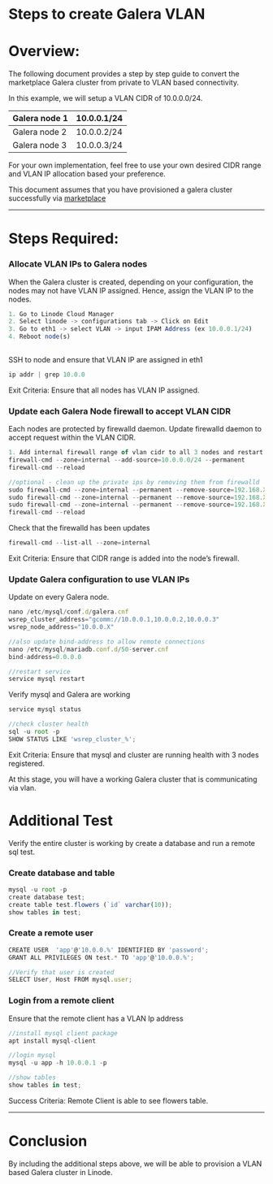 # Steps to create Galera VLAN

# Overview:

The following document provides a step by step guide to convert the marketplace Galera cluster from private to VLAN based connectivity.

In this example, we will setup a VLAN CIDR of 10.0.0.0/24.

| Galera node 1 | 10.0.0.1/24 |
| --- | --- |
| Galera node 2 | 10.0.0.2/24 |
| Galera node 3 | 10.0.0.3/24 |

For your own implementation, feel free to use your own desired CIDR range and VLAN IP allocation based your preference.

This document assumes that you have provisioned a galera cluster successfully via [marketplace](https://www.linode.com/docs/products/tools/marketplace/guides/galera-cluster/)

---

# Steps Required:

### Allocate VLAN IPs to Galera nodes

When the Galera cluster is created, depending on your configuration, the nodes may not have VLAN IP assigned. Hence, assign the VLAN IP to the nodes.

```jsx
1. Go to Linode Cloud Manager
2. Select linode -> configurations tab -> Click on Edit
3. Go to eth1 -> select VLAN -> input IPAM Address (ex 10.0.0.1/24)
4. Reboot node(s)
		
```

SSH to node and ensure that VLAN IP are assigned in eth1

```jsx
ip addr | grep 10.0.0
```

Exit Criteria: Ensure that all nodes has VLAN IP assigned.

### Update each Galera Node firewall to accept VLAN CIDR

Each nodes are protected by firewalld daemon. Update firewalld daemon to accept request within the VLAN CIDR.

```jsx
1. Add internal firewall range of vlan cidr to all 3 nodes and restart each firewall service
firewall-cmd --zone=internal --add-source=10.0.0.0/24 --permanent
firewall-cmd --reload

//optional - clean up the private ips by removing them from firewalld
sudo firewall-cmd --zone=internal --permanent --remove-source=192.168.XX.XX/32 
sudo firewall-cmd --zone=internal --permanent --remove-source=192.168.XX.XX/32 
sudo firewall-cmd --zone=internal --permanent --remove-source=192.168.XX.XX/32 
firewall-cmd --reload
```

Check that the firewalld has been updates

```jsx
firewall-cmd --list-all --zone=internal
```

Exit Criteria: Ensure that CIDR range is added into the node’s firewall.

### Update Galera configuration to use VLAN IPs

Update on every Galera node.

```jsx
nano /etc/mysql/conf.d/galera.cnf
wsrep_cluster_address="gcomm://10.0.0.1,10.0.0.2,10.0.0.3"
wsrep_node_address="10.0.0.X"

//also update bind-address to allow remote connections
nano /etc/mysql/mariadb.conf.d/50-server.cnf
bind-address=0.0.0.0

//restart service
service mysql restart
```

Verify mysql and Galera are working

```jsx
service mysql status

//check cluster health
sql -u root -p
SHOW STATUS LIKE 'wsrep_cluster_%';
```

Exit Criteria: Ensure that mysql and cluster are running health with 3 nodes registered.

At this stage, you will have a working Galera cluster that is communicating via vlan.

# Additional Test

Verify the entire cluster is working by create a database and run a remote sql test.

### Create database and table

```jsx
mysql -u root -p 
create database test;
create table test.flowers (`id` varchar(10));
show tables in test;
```

### Create a remote user

```jsx
CREATE USER  'app'@'10.0.0.%' IDENTIFIED BY 'password';
GRANT ALL PRIVILEGES ON test.* TO 'app'@'10.0.0.%';

//Verify that user is created
SELECT User, Host FROM mysql.user;
```

### Login from a remote client

Ensure that the remote client has a VLAN Ip address

```jsx
//install mysql client package
apt install mysql-client

//login mysql
mysql -u app -h 10.0.0.1 -p

//show tables
show tables in test;

```

Success Criteria: Remote Client is able to see flowers table.

---

# Conclusion

By including the additional steps above, we will be able to provision a VLAN based Galera cluster in Linode.
